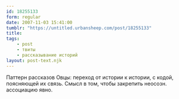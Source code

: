 ```yaml
---
id: 18255133
form: regular
date: 2007-11-03 15:41:00
tumblr: "https://untitled.urbansheep.com/post/18255133"
title:
tags:
    - post
    - твиты
    - рассказывание историй
layout: post-text.njk
---
```


<p>Паттерн рассказов Овцы: переход от истории к истории, с кодой, поясняющей их связь. Смысл в том, чтобы закрепить неосозн. ассоциацию явно.</p>

